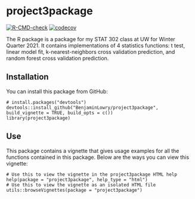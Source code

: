 
# project3package

<!-- badges: start -->
[![R-CMD-check](https://github.com/BenjaminLowry/project3package/workflows/R-CMD-check/badge.svg)](https://github.com/BenjaminLowry/project3package/actions)
[![codecov](https://codecov.io/gh/BenjaminLowry/project3package/branch/master/graph/badge.svg?token=0JW1T3BHTI)](https://codecov.io/gh/BenjaminLowry/project3package)
<!-- badges: end -->

The R package is a package for my STAT 302 class at UW for Winter Quarter 2021. It contains implementations of 4 statistics functions: t test, linear model fit, k-nearest-neighbors cross validation prediction, and random forest cross validation prediction.

## Installation

You can install this package from GitHub:

``` {r, eval = FALSE}
# install.packages("devtools")
devtools::install_github("BenjaminLowry/project3package", build_vignette = TRUE, build_opts = c())
library(project3package)
```

## Use

This package contains a vignette that gives usage examples for all the functions contained in this package. Below are the ways you can view this vignette:

```{r, eval = FALSE}
# Use this to view the vignette in the project3package HTML help
help(package = "project3package", help_type = "html")
# Use this to view the vignette as an isolated HTML file
utils::browseVignettes(package = "project3package")
```



